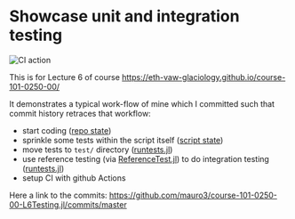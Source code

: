 # Showcase unit and integration testing

![CI action](https://github.com/eth-vaw-glaciology/course-101-0250-00-L6Testing.jl/actions/workflows/CI.yml/badge.svg)

This is for Lecture 6 of course
https://eth-vaw-glaciology.github.io/course-101-0250-00/

It demonstrates a typical work-flow of mine which I committed such
that commit history retraces that workflow:
- start coding ([repo state](https://github.com/mauro3/course-101-0250-00-L6Testing.jl/tree/aae178d292f5b7b90e0a20c20276b95b571c16d4))
- sprinkle some tests within the script itself ([script
  state](https://github.com/mauro3/course-101-0250-00-L6Testing.jl/blob/fa633327beb0640ef627b9f50543f07d42fc270e/scripts/car_travels.jl))
- move tests to `test/` directory
  ([runtests.jl](https://github.com/mauro3/course-101-0250-00-L6Testing.jl/blob/bed8558c0a44d30da7b36f71bb975c9c3b4b50a8/test/runtests.jl))
- use reference testing (via [ReferenceTest.jl](https://github.com/JuliaTesting/ReferenceTests.jl)) to do integration
  testing ([runtests.jl](https://github.com/mauro3/course-101-0250-00-L6Testing.jl/blob/0c48fae54f8b4f45d0cc2664bf1b0d9e8556399c/test/runtests.jl))
- setup CI with github Actions

Here a link to the commits:
https://github.com/mauro3/course-101-0250-00-L6Testing.jl/commits/master
